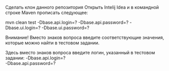 Сделать клон данного репозитория
Открыть Intelij Idea и в командной строке Maven прописать следующее:

mvn clean test 
-Dbase.api.login=?
-Dbase.api.password=?
-Dbase.ui.login=?
-Dbase.ui.password=?

Внимание!
Вместо знаков вопроса введите соответствующие значения, которые можно найти в тестовом задании.

Здесь вместо знаков вопроса введите логин, указанный в тестовом задании:
-Dbase.api.login=?     
-Dbase.api.password=?

